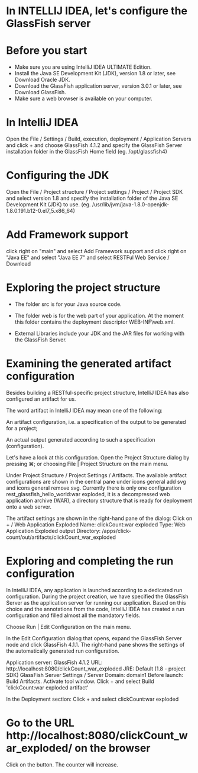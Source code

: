 # In INTELLIJ IDEA, let's configure the GlassFish server

# Before you start

- Make sure you are using IntelliJ IDEA ULTIMATE Edition.
- Install the Java SE Development Kit (JDK), version 1.8 or later, see Download Oracle JDK.
- Download the GlassFish application server, version 3.0.1 or later, see Download GlassFish.
- Make sure a web browser is available on your computer.

# In IntelliJ IDEA

Open the File / Settings / Build, execution, deployment / Application Servers
and click + and choose GlassFish 4.1.2
and specify the GlassFish Server installation folder in the GlassFish Home field (eg. /opt/glassfish4)

# Configuring the JDK

Open the File / Project structure / Project settings / Project / Project SDK
and select version 1.8
and specify the installation folder of the Java SE Development Kit (JDK) to use. 
(eg. /usr/lib/jvm/java-1.8.0-openjdk-1.8.0.191.b12-0.el7_5.x86_64)


# Add Framework support

click right on "main"
and select Add Framework support
and click right on "Java EE"
and select "Java EE 7"
and select RESTFul Web Service / Download

# Exploring the project structure

- The folder src is for your Java source code.

- The folder web is for the web part of your application. At the moment this folder contains the deployment descriptor WEB-INF\web.xml.

- External Libraries include your JDK and the JAR files for working with the GlassFish Server.

# Examining the generated artifact configuration

Besides building a RESTful-specific project structure, IntelliJ IDEA has also configured an artifact for us.

The word artifact in IntelliJ IDEA may mean one of the following:

An artifact configuration, i.e. a specification of the output to be generated for a project;

An actual output generated according to such a specification (configuration).

Let's have a look at this configuration.
Open the Project Structure dialog by pressing ⌘; or choosing File | Project Structure on the main menu.

Under Project Structure / Project Settings / Artifacts.
The available artifact configurations are shown in the central pane under icons general add svg and icons general remove svg. Currently there is only one configuration rest_glassfish_hello_world:war exploded, it is a decompressed web application archive (WAR), a directory structure that is ready for deployment onto a web server.

The artifact settings are shown in the right-hand pane of the dialog:
Click on + / Web Application Exploded
Name: clickCount:war exploded
Type: Web Application Exploded
output Directory: /apps/click-count/out/artifacts/clickCount_war_exploded

# Exploring and completing the run configuration

In IntelliJ IDEA, any application is launched according to a dedicated run configuration. During the project creation, we have specified the GlassFish Server as the application server for running our application. Based on this choice and the annotations from the code, IntelliJ IDEA has created a run configuration and filled almost all the mandatory fields.

Choose Run | Edit Configuration on the main menu.

In the Edit Configuration dialog that opens, expand the GlassFish Server node and click GlassFish 4.1.1. The right-hand pane shows the settings of the automatically generated run configuration.

Application server: GlassFish 4.1.2
URL: http://localhost:8080/clickCount_war_exploded
JRE: Default (1.8 - project SDK)
GlassFish Server Settings / Server Domain: domain1
Before launch: Build Artifacts. Activate tool window. Click + and select Build 'clickCount:war exploded artifact'

In the Deployment section:
Click + and select clickCount:war exploded

# Go to the URL http://localhost:8080/clickCount_war_exploded/ on the browser

Click on the button. 
The counter will increase.


